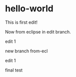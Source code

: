 # hello-world

This is first edit!

Now from eclipse in edit branch.

edit 1

new branch from-ecl

edit 1

final test
